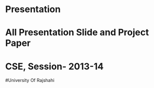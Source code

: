 # Presentation
# All Presentation Slide and Project Paper
# CSE, Session- 2013-14
#University Of Rajshahi